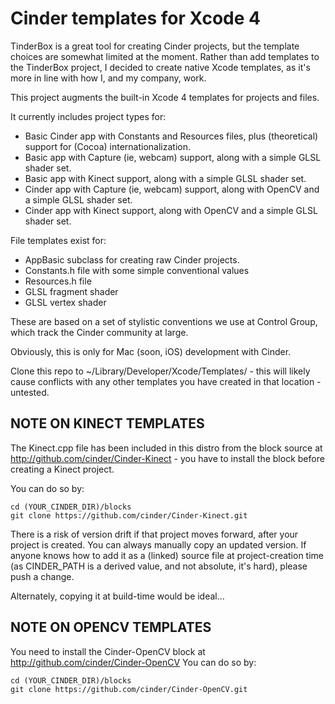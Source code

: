 Cinder templates for Xcode 4
=============================

TinderBox is a great tool for creating Cinder projects, but the template choices are somewhat limited at the moment. Rather than add templates to the TinderBox project, I decided to create native Xcode templates, as it's more in line with how I, and my company, work.

This project augments the built-in Xcode 4 templates for projects and files.

It currently includes project types for:

* Basic Cinder app with Constants and Resources files, plus (theoretical) support for (Cocoa) internationalization.
* Basic app with Capture (ie, webcam) support, along with a simple GLSL shader set.
* Basic app with Kinect support, along with a simple GLSL shader set.
* Cinder app with Capture (ie, webcam) support, along with OpenCV and a simple GLSL shader set.
* Cinder app with Kinect support, along with OpenCV and a simple GLSL shader set.

File templates exist for:

* AppBasic subclass for creating raw Cinder projects.
* Constants.h file with some simple conventional values
* Resources.h file
* GLSL fragment shader
* GLSL vertex shader


These are based on a set of stylistic conventions we use at Control Group, which track the Cinder community at large.

Obviously, this is only for Mac (soon, iOS) development with Cinder.

Clone this repo to ~/Library/Developer/Xcode/Templates/ - this will likely cause conflicts with any other templates you have created in that location - untested.

NOTE ON KINECT TEMPLATES
--------------------------

The Kinect.cpp file has been included in this distro from the block source at http://github.com/cinder/Cinder-Kinect - you have to install the block before creating a Kinect project. 

You can do so by:

	cd (YOUR_CINDER_DIR)/blocks
	git clone https://github.com/cinder/Cinder-Kinect.git

There is a risk of version drift if that project moves forward, after your project is created. You can always manually copy an updated version.
If anyone knows how to add it as a (linked) source file at project-creation time (as CINDER_PATH is a derived value, and not absolute, it's hard), please push a change.

Alternately, copying it at build-time would be ideal...

NOTE ON OPENCV TEMPLATES
--------------------------
You need to install the Cinder-OpenCV block at http://github.com/cinder/Cinder-OpenCV
You can do so by:

	cd (YOUR_CINDER_DIR)/blocks
	git clone https://github.com/cinder/Cinder-OpenCV.git
